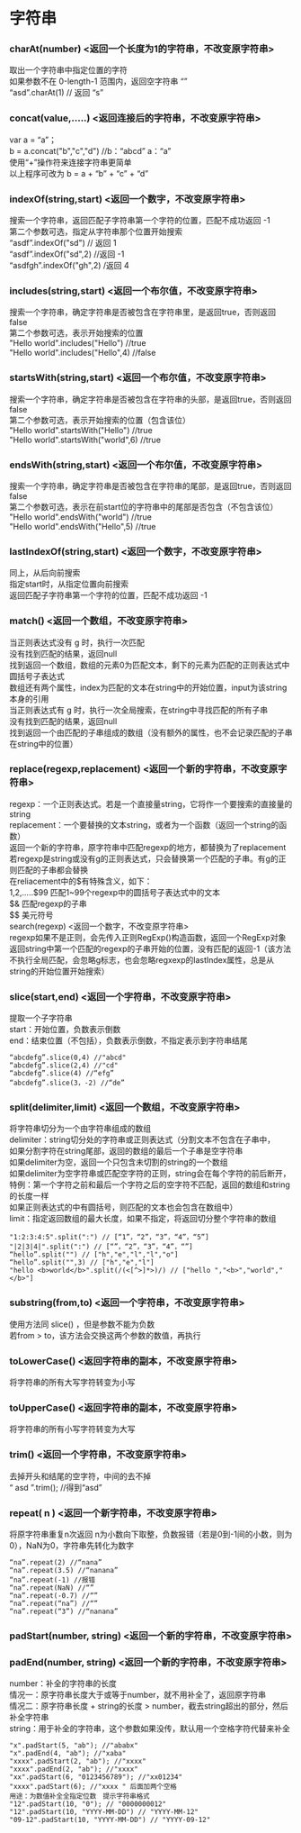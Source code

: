 # 字符串

### charAt(number) <返回一个长度为1的字符串，不改变原字符串>  
取出一个字符串中指定位置的字符  
如果参数不在 0-length-1 范围内，返回空字符串 “”  
“asd”.charAt(1) // 返回 “s”  


### concat(value,.....) <返回连接后的字符串，不改变原字符串>
var a = “a”；  
b = a.concat("b","c","d") //b：“abcd” a：“a”  
使用“+”操作符来连接字符串更简单  
以上程序可改为 b = a + “b” + “c” + “d”  


### indexOf(string,start) <返回一个数字，不改变原字符串>
搜索一个字符串，返回匹配子字符串第一个字符的位置，匹配不成功返回 -1  
第二个参数可选，指定从字符串那个位置开始搜索  
“asdf”.indexOf("sd") // 返回 1  
“asdf”.indexOf("sd",2) //返回 -1  
“asdfgh”.indexOf("gh",2) /返回 4  


### includes(string,start) <返回一个布尔值，不改变原字符串>
搜索一个字符串，确定字符串是否被包含在字符串里，是返回true，否则返回false  
第二个参数可选，表示开始搜索的位置  
"Hello world".includes("Hello") //true  
"Hello world".includes("Hello",4) //false  


### startsWith(string,start) <返回一个布尔值，不改变原字符串>
搜索一个字符串，确定字符串是否被包含在字符串的头部，是返回true，否则返回false  
第二个参数可选，表示开始搜索的位置（包含该位）  
"Hello world".startsWith("Hello") //true  
"Hello world".startsWith("world",6) //true  


### endsWith(string,start) <返回一个布尔值，不改变原字符串>
搜索一个字符串，确定字符串是否被包含在字符串的尾部，是返回true，否则返回false  
第二个参数可选，表示在前start位的字符串中的尾部是否包含（不包含该位）  
"Hello world".endsWith("world") //true  
"Hello world".endsWith("Hello",5) //true  


### lastIndexOf(string,start) <返回一个数字，不改变原字符串>
同上，从后向前搜索  
指定start时，从指定位置向前搜索  
返回匹配子字符串第一个字符的位置，匹配不成功返回 -1  


### match() <返回一个数组，不改变原字符串>
当正则表达式没有 g 时，执行一次匹配  
没有找到匹配的结果，返回null  
找到返回一个数组，数组的元素0为匹配文本，剩下的元素为匹配的正则表达式中圆括号子表达式  
数组还有两个属性，index为匹配的文本在string中的开始位置，input为该string本身的引用  
当正则表达式有 g 时，执行一次全局搜索，在string中寻找匹配的所有子串  
没有找到匹配的结果，返回null  
找到返回一个由匹配的子串组成的数组（没有额外的属性，也不会记录匹配的子串在string中的位置）  


### replace(regexp,replacement) <返回一个新的字符串，不改变原字符串>
regexp：一个正则表达式。若是一个直接量string，它将作一个要搜索的直接量的string  
replacement：一个要替换的文本string，或者为一个函数（返回一个string的函数）  
返回一个新的字符串，原字符串中匹配regexp的地方，都替换为了replacement  
若regexp是string或没有g的正则表达式，只会替换第一个匹配的子串。有g的正则匹配的子串都会替换  
在reliacement中的$有特殊含义，如下：  
$1,$2,.....$99 匹配1~99个regexp中的圆括号子表达式中的文本  
$& 匹配regexp的子串   
$$ 美元符号  
search(regexp) <返回一个数字，不改变原字符串>  
regexp如果不是正则，会先传入正则RegExp()构造函数，返回一个RegExp对象  
返回string中第一个匹配的regexp的子串开始的位置，没有匹配的返回-1（该方法不执行全局匹配，会忽略g标志，也会忽略regxexp的lastIndex属性，总是从string的开始位置开始搜索）  


### slice(start,end) <返回一个字符串，不改变原字符串>  
提取一个子字符串  
start：开始位置，负数表示倒数  
end：结束位置（不包括），负数表示倒数，不指定表示到字符串结尾  
```
“abcdefg”.slice(0,4) //"abcd"  
“abcdefg”.slice(2,4) //"cd"  
“abcdefg”.slice(4) //“efg”  
“abcdefg”.slice(3，-2) //“de”  
```


### split(delimiter,limit) <返回一个数组，不改变原字符串>
将字符串切分为一个由字符串组成的数组  
delimiter：string切分处的字符串或正则表达式（分割文本不包含在子串中，  
如果分割字符在string尾部，返回的数组的最后一个子串是空字符串  
如果delimiter为空，返回一个只包含未切割的string的一个数组  
如果delimiter为空字符串或匹配空字符的正则，string会在每个字符的前后断开，特例：第一个字符之前和最后一个字符之后的空字符不匹配，返回的数组和string的长度一样  
如果正则表达式的中有圆括号，则匹配的文本也会包含在数组中）  
limit：指定返回数组的最大长度，如果不指定，将返回切分整个字符串的数组  
```
"1:2:3:4:5".split(":") // [“1”，“2”，“3”，“4”，“5”]  
"|2|3|4|".split(":") // [“”，“2”，“3”，“4”，“”]  
“hello”.split("") // ["h","e","l","l","o"]  
“hello”.split("",3) // ["h","e","l"]  
"hello <b>world</b>".split(/(<[^>]*>)/) // ["hello ","<b>","world","</b>"]  
```


### substring(from,to) <返回一个字符串，不改变原字符串>
使用方法同 slice() ，但是参数不能为负数  
若from > to，该方法会交换这两个参数的数值，再执行  


### toLowerCase() <返回字符串的副本，不改变原字符串>
将字符串的所有大写字符转变为小写  


### toUpperCase() <返回字符串的副本，不改变原字符串>
将字符串的所有小写字符转变为大写  


### trim() <返回一个字符串，不改变原字符串>
去掉开头和结尾的空字符，中间的去不掉  
“ asd ”.trim(); //得到“asd”  


### repeat( n ) <返回一个新字符串，不改变原字符串>
将原字符串重复n次返回
n为小数向下取整，负数报错（若是0到-1间的小数，则为0），NaN为0，字符串先转化为数字
```
“na”.repeat(2) //“nana”
“na”.repeat(3.5) //“nanana”
“na”.repeat(-1) //报错
“na”.repeat(NaN) //“”
“na”.repeat(-0.7) //“”
“na”.repeat(“na”) //“”
“na”.repeat(“3”) //“nanana”
```


### padStart(number, string) <返回一个新的字符串，不改变原字符串>


### padEnd(number, string) <返回一个新的字符串，不改变原字符串>
number：补全的字符串的长度  
情况一：原字符串长度大于或等于number，就不用补全了，返回原字符串  
情况二：原字符串长度 + string的长度 > number，截去string超出的部分，然后补全字符串  
string：用于补全的字符串，这个参数如果没传，默认用一个空格字符代替来补全  
```
"x".padStart(5, "ab"); //"ababx"
"x".padEnd(4, "ab"); //"xaba"
"xxxx".padStart(2, "ab"); //"xxxx"
"xxxx".padEnd(2, "ab"); //"xxxx"
"xx".padStart(6, "0123456789"); //"xx01234"
"xxxx".padStart(6); //"xxxx " 后面加两个空格
用途：为数值补全全指定位数　提示字符串格式
"12".padStart(10, "0"); // "0000000012"
"12".padStart(10, "YYYY-MM-DD") // "YYYY-MM-12"
"09-12".padStart(10, "YYYY-MM-DD") // "YYYY-09-12"
```